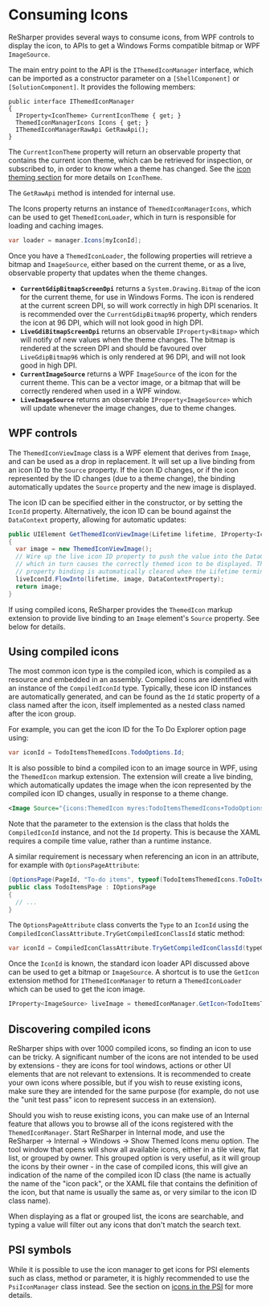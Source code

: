 ---
---

# Consuming Icons

ReSharper provides several ways to consume icons, from WPF controls to display the icon, to APIs to get a Windows Forms compatible bitmap or WPF `ImageSource`.

The main entry point to the API is the `IThemedIconManager` interface, which can be imported as a constructor parameter on a `[ShellComponent]` or `[SolutionComponent]`. It provides the following members:

```
public interface IThemedIconManager
{
  IProperty<IconTheme> CurrentIconTheme { get; }
  ThemedIconManagerIcons Icons { get; }
  IThemedIconManagerRawApi GetRawApi();
}
```

The `CurrentIconTheme` property will return an observable property that contains the current icon theme, which can be retrieved for inspection, or subscribed to, in order to know when a theme has changed. See the [icon theming section](../Theming/Icons.md) for more details on `IconTheme`.

The `GetRawApi` method is intended for internal use.

The Icons property returns an instance of `ThemedIconManagerIcons`, which can be used to get `ThemedIconLoader`, which in turn is responsible for loading and caching images.

```csharp
var loader = manager.Icons[myIconId];
```

Once you have a `ThemedIconLoader`, the following properties will retrieve a bitmap and `ImageSource`, either based on the current theme, or as a live, observable property that updates when the theme changes.

* **`CurrentGdipBitmapScreenDpi`** returns a `System.Drawing.Bitmap` of the icon for the current theme, for use in Windows Forms. The icon is rendered at the current screen DPI, so will work correctly in high DPI scenarios. It is recommended over the `CurrentGdipBitmap96` property, which renders the icon at 96 DPI, which will not look good in high DPI.
* **`LiveGdiBitmapScreenDpi`** returns an observable `IProperty<Bitmap>` which will notify of new values when the theme changes. The bitmap is rendered at the screen DPI and should be favoured over `LiveGdipBitmap96` which is only rendered at 96 DPI, and will not look good in high DPI.
* **`CurrentImageSource`** returns a WPF `ImageSource` of the icon for the current theme. This can be a vector image, or a bitmap that will be correctly rendered when used in a WPF window.
* **`LiveImageSource`** returns an observable `IProperty<ImageSource>` which will update whenever the image changes, due to theme changes.

## WPF controls

The `ThemedIconViewImage` class is a WPF element that derives from `Image`, and can be used as a drop in replacement. It will set up a live binding from an icon ID to the `Source` property. If the icon ID changes, or if the icon represented by the ID changes (due to a theme change), the binding automatically updates the `Source` property and the new image is displayed.

The icon ID can be specified either in the constructor, or by setting the `IconId` property. Alternatively, the icon ID can be bound against the `DataContext` property, allowing for automatic updates:

```csharp
public UIElement GetThemedIconViewImage(Lifetime lifetime, IProperty<IconId> liveIconId)
{
  var image = new ThemedIconViewImage();
  // Wire up the live icon ID property to push the value into the DataContext,
  // which in turn causes the correctly themed icon to be displayed. The
  // property binding is automatically cleared when the Lifetime terminates
  liveIconId.FlowInto(lifetime, image, DataContextProperty);
  return image;
}
```

If using compiled icons, ReSharper provides the `ThemedIcon` markup extension to provide live binding to an `Image` element's `Source` property. See below for details.

## Using compiled icons

The most common icon type is the compiled icon, which is compiled as a resource and embedded in an assembly. Compiled icons are identified with an instance of the `CompiledIconId` type. Typically, these icon ID instances are automatically generated, and can be found as the `Id` static property of a class named after the icon, itself implemented as a nested class named after the icon group.

For example, you can get the icon ID for the To Do Explorer option page using:

```csharp
var iconId = TodoItemsThemedIcons.TodoOptions.Id;
```

It is also possible to bind a compiled icon to an image source in WPF, using the `ThemedIcon` markup extension. The extension will create a live binding, which automatically updates the image when the icon represented by the compiled icon ID changes, usually in response to a theme change.

```xml
<Image Source="{icons:ThemedIcon myres:TodoItemsThemedIcons+TodoOptions}" />
```

Note that the parameter to the extension is the class that holds the `CompiledIconId` instance, and not the `Id` property. This is because the XAML requires a compile time value, rather than a runtime instance.

A similar requirement is necessary when referencing an icon in an attribute, for example with `OptionsPageAttribute`:

```csharp
[OptionsPage(PageId, "To-do items", typeof(TodoItemsThemedIcons.ToDoItemsPage))]
public class TodoItemsPage : IOptionsPage
{
  // ...
}
```

The `OptionsPageAttribute` class converts the `Type` to an `IconId` using the `CompiledIconClassAttribute.TryGetCompiledIconClassId` static method:

```csharp
var iconId = CompiledIconClassAttribute.TryGetCompiledIconClassId(typeOfIcon, OnError.LogException);
```

Once the `IconId` is known, the standard icon loader API discussed above can be used to get a bitmap or `ImageSource`. A shortcut is to use the `GetIcon` extension method for `IThemedIconManager` to return a `ThemedIconLoader` which can be used to get the icon image.

```csharp
IProperty<ImageSource> liveImage = themedIconManager.GetIcon<TodoItemsThemedIcons.ToDoItemsPage>().LiveImageSource;
```

## Discovering compiled icons

ReSharper ships with over 1000 compiled icons, so finding an icon to use can be tricky. A significant number of the icons are not intended to be used by extensions - they are icons for tool windows, actions or other UI elements that are not relevant to extensions. It is recommended to create your own icons where possible, but if you wish to reuse existing icons, make sure they are intended for the same purpose (for example, do not use the "unit test pass" icon to represent success in an extension).

Should you wish to reuse existing icons, you can make use of an Internal feature that allows you to browse all of the icons registered with the `ThemedIconManager`. Start ReSharper in Internal mode, and use the ReSharper → Internal → Windows → Show Themed Icons menu option. The tool window that opens will show all available icons, either in a tile view, flat list, or grouped by owner. This grouped option is very useful, as it will group the icons by their owner - in the case of compiled icons, this will give an indication of the name of the compiled icon ID class (the name is actually the name of the "icon pack", or the XAML file that contains the definition of the icon, but that name is usually the same as, or very similar to the icon ID class name).

When displaying as a flat or grouped list, the icons are searchable, and typing a value will filter out any icons that don't match the search text.

## PSI symbols

While it is possible to use the icon manager to get icons for PSI elements such as class, method or parameter, it is highly recommended to use the `PsiIconManager` class instead. See the section on [icons in the PSI](../../../PSI/Icons.md) for more details.

